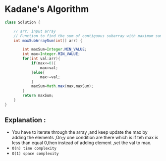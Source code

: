 # Kadane's Algorithm

```java
class Solution {

    // arr: input array
    // Function to find the sum of contiguous subarray with maximum sum.
    int maxSubArraySum(int[] arr) {

        int maxSum=Integer.MIN_VALUE;
        int max=Integer.MIN_VALUE;
        for(int val:arr){
            if(max<=0){
                max=val;
            }else{
                max+=val;
            }
            maxSum=Math.max(max,maxSum);
        }
        return maxSum;
    }
}
```

## Explanation :

- You have to iterate through the array ,and keep update the max by adding the elements ,On;y one condition are there which is if teh max is less than equal 0,then instead of adding element ,set the val to max.
- `O(n) time complexity`
- `O(1) space complexity`
